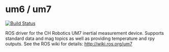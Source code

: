 um6 / um7
===
[![Build Status](https://travis-ci.org/ros-drivers/um7.svg?branch=indigo-devel)](https://travis-ci.org/ros-drivers/um7)

ROS driver for the CH Robotics UM7 inertial measurement device.
Supports standard data and mag topics as well as providing temperature and rpy outputs.
  See the ROS wiki for details:  http://wiki.ros.org/um7
